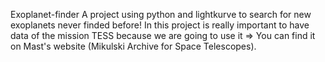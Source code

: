 Exoplanet-finder
A project using python and lightkurve to search for new exoplanets never finded before!
In this project is really important to have data of the mission TESS because we are going to use it => You can find it on Mast's website (Mikulski Archive for Space Telescopes).
